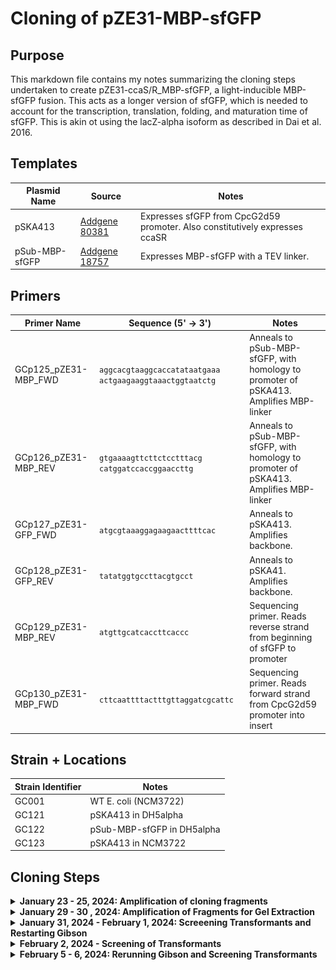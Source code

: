 # Cloning of pZE31-MBP-sfGFP

## Purpose
This markdown file contains my notes summarizing the cloning steps undertaken to
create pZE31-ccaS/R_MBP-sfGFP, a light-inducible MBP-sfGFP fusion. This acts as a 
longer version of sfGFP, which is needed to account for the transcription, translation,
folding, and maturation time of sfGFP. This is akin ot using the lacZ-alpha isoform 
as described in Dai et al. 2016. 

## Templates

| **Plasmid Name** | **Source** | **Notes**|
|--|--|--|
|pSKA413| [Addgene 80381](https://www.addgene.org/80381/) | Expresses sfGFP from CpcG2d59 promoter. Also constitutively expresses ccaSR|
|pSub-MBP-sfGFP | [Addgene 18757](https://www.addgene.org/185757/) | Expresses MBP-sfGFP with a TEV linker. |


## Primers
| **Primer Name** | **Sequence (5' -> 3')** | **Notes** |
|--|--|--|
|GCp125_pZE31-MBP_FWD | `aggcacgtaaggcaccatataatgaaa` `actgaagaaggtaaactggtaatctg` | Anneals to pSub-MBP-sfGFP, with homology to promoter of pSKA413. Amplifies MBP-linker |
|GCp126_pZE31-MBP_REV | `gtgaaaagttcttctcctttacg` `catggatccaccggaaccttg`| Anneals to pSub-MBP-sfGFP, with homology to promoter of pSKA413. Amplifies MBP-linker |
|GCp127_pZE31-GFP_FWD | `atgcgtaaaggagaagaacttttcac`| Anneals to pSKA413. Amplifies backbone. |
|GCp128_pZE31-GFP_REV | `tatatggtgccttacgtgcct` | Anneals to pSKA41. Amplifies backbone. |
|GCp129_pZE31-MBP_REV | `atgttgcatcaccttcaccc` | Sequencing primer. Reads reverse strand from beginning of sfGFP to promoter |
|GCp130_pZE31-MBP_FWD| `cttcaattttactttgttaggatcgcattc` | Sequencing primer. Reads forward strand from CpcG2d59 promoter into insert |


## Strain + Locations 

| **Strain Identifier** | **Notes** | 
|--| --|
| GC001 | WT E. coli (NCM3722) |
| GC121 | pSKA413 in DH5alpha |
| GC122 | pSub-MBP-sfGFP in DH5alpha|
| GC123 | pSKA413 in NCM3722 |


## Cloning Steps

<details>

<summary><b>January 23 - 25, 2024: Amplification of cloning fragments</b></summary>

### First attempt
The first attempt to clone pZE31-ccaS/ccaR_MBP-sfGFP from agar stabs received from 
addgene. I set up two PCR reactions (2 x 50 µL reactions each),

1. GC127 + GC128 + cell debris from pSKA413 agar stab. 
2. GC125 + GC126 + cell debris from pSub-MBP-sfGFP agar stab.

using the following program:

1. Boil @ 98° C for 8m
2. Denaturation @ 95° C for 30s 
3. Annealing @ 60° C for 30s 
4. Elongation @ 72° C for 3m 
5. Return to #2 x 24
6. Final elongation @ 72° C for 5 min
7. Hold @ 4° C

I ran 5 µL of each reaction on a 1% TAE Gel with the following image:

![](gel_images/2024-01-24-gel1.png)

There was some spillage of the MBP-linker insert into the adjacent wells, but that reaction seemed to work. Amplification of the backbone *did not* work. 

### Second attempt
I purified the pSKA413 plasmid from a saturated overnight culture yielding 50 µL of ≈ 160 ng/µL aliquot. Using around 8 ng, I set up an annealing temperature gradient (55° - 68° C) with the following program:

1. Boil @ 98° C for 2m
2. Denaturation @ 95° C for 30s 
3. Annealing @ 55 - 68° C for 30s 
4. Elongation @ 72° C for 3m30s 
5. Return to #2 x 24
6. Final elongation @ 72° C for 5 min
7. Hold @ 4° C

... but saw no bands (maybe some faint primer dimers). 

I set up another gradient PCR using the same settings as that above, but changing 
the elongation time (step 4) to 6m15s, as suggested by Promega (1m per kb). I ran 
this PCR overnight and ran a gel in the morning. 

![](gel_images/2024-01-25_gel1.png)


This seemed to work, but I had *a lot* of minor product. I decided to move forward 
in cleaning up this fragment (and the MBP tag insert), yieling ≈65 ng / uL of insert
and 0 for the vector. I'll rerun both amplifications and do a gel extraction.  

</details>


<details>
<summary><b>January 29 - 30 , 2024: Amplification of Fragments for Gel Extraction</b></summary>

I set up 200µL total reaction volume (4 x 50µL) for both the insert and the vector using
the following amplification protocol:

1. Boil @ 98° C for 2m
2. Denaturation @ 95° C for 30s 
3. Annealing @ 55 - 68° C for 30s 
4. Elongation @ 72° C for 3m30s 
5. Return to #2 x 24
6. Final elongation @ 72° C for 5 min
7. Hold @ 4° C

I loaded ≈150 µL total of each reaction in the gel, which is shown below:

![](gel_images/2024-01-29_gel1.png)

I cut out the relevant bands from the gel to do a purification followed by a gibson assembly, 
and got terrible yields, with ≈15 and ≈180 ng / µL for the vector and insert, respectively. 

Regardless, I set up a Gibson assembly using ≈60 ng of vector and ≈180 ng of insert 
in a total of 10µL reaction volume. I incubated at 50°C for 45 minutes and drop dialyzed 
for 45 m before transforming into NCM3722 competence cells. After 1 hour of recovery in LB,
I plated 10, 100, and whole culture volumes onto plates.

</details>

<details>
<summary><b>January 31, 2024 - February 1, 2024: Screeening Transformants and Restarting Gibson</b></summary>

### Screening Transformants
There were 5 major colonies (one minor) on the whole-cell transformation plate 
from yesterday. I picked these 5 plus one of (what I think is) pSKA413 in NCM3722
and set up a colony PCR amplifying with primers GCp129 and GCp130. I also ran 
one positive control using around 2 ng of the purified pSKA413 plasmid. I ran 
the colony PCR with the following program. 

1. Boil @ 98° C for 8m
2. Denaturation @ 95° C for 30s 
3. Annealing @ 60° C for 58s (Meant to set the annealing temp to 58, whoops.)
4. Elongation @ 72° C for 2m 
5. Return to #2 x 24
6. Final elongation @ 72° C for 5 min
7. Hold @ 4° C

I ran ≈ 10 µL of each sample on a 1.5% agarose gel with a 1 Kbplus ladder, shown below:
![](gel_images/2024-01-31_gel1.png)

All transformants came back positive for containing only pSKA413, matching with 
the positive control (last lane). This isn't too surprising considering I had 
such a horrible yield of purifying the vector from the gel. 


### Reamplification of pSKA413 Vector

I think part of the low yield of the pSKA413 vector comes from the fact that 
using the Green GoTAQ polymerase requires a 6m elongation time. I reset the vector
amplification using GCp127 and GCp128 using a Q5 polymerase following the 
instructions to a tee. I set up a 4 x 50µL reaction using the purified pSKA413 as 
a template with a final concentration of around 2 ng / reaction. I ran the PCR 
with the following protocol:

1. Boil @ 30° C for 8m
2. Denaturation @ 98° C for 10s 
3. Annealing @ 66° C for 30s 
4. Elongation @ 72° C for 3m 
5. Return to #2 x 24
6. Final elongation @ 72° C for 2 min
7. Hold @ 10° C

I ran ≈ 5 µL of the product on a gel along with some of the MBP insert (to make 
sure that is okay)

![](gel_images/2024-01-31_gel2.png)

This is much better!


### Purification and Gibson Assembly
I purified the vector using the Zymogen DNA Clean+Concentrate kit and got a nice 
yield of around 290 ng / µL. I set up a Gibson assembly (20 µL reaction) following the instructions 
using 0.1 pmol of vector (≈ 360 ng) and 0.3 pmol insert (≈ 230 ng) and incubated 
the mixture at 50° C for 15 min, followed by a 4° hold. I kept it at 4° C while I 
prepped new competence cells and set up a transformation. I diluted 5 µL of Gibson 
by mixing with 10 µL of water and then added 3 µL of this mixture to freshly prepared 
electrocompetence cells. I recovered the cells for one hour and plated on selection plates.

</details>
<details>

<summary><b>February 2, 2024 - Screening of Transformants</b></summary>
There were ≈ 50 colonies on the whole-culture plate. I selected 15 of these colonies 
and set up a PCR using GCp129 and GCp130 to amplify where the MBP insert should be. 
I used the following protocol: 

1. Boil @ 98° C for 8m
2. Denaturation @ 95° C for 30s 
3. Annealing @ 60° C for 15s
4. Elongation @ 72° C for 2m 
5. Return to #2 x 24
6. Final elongation @ 72° C for 5 min
7. Hold @ 4° C

I ran ≈ 5 µL from each reaction on the following gel:

![](./gel_images/2024-02-02_gel1.png)


Which is yet another failure. This suggests that all of  my transformants are 
residual WT vector, which is concerning. I checked my primers using the NEBBuilder
tool and they make sense, so I don't think it's a Gibson issue. I ran a DpnI digest 
on the source vector (total of ≈1 µg of DNA), and purified it using a Zymogen 
DNA Clean+Concentrate kit, yielding ≈ 10 µL of 45 ng / µL vector. I loaded 2 µL 
on a 1.5% agarose gel

![](gel_images/2024-02-02_gel2.png)

This looks much cleaner than when I first ran the PCR, which is good. Hopefully
this will be sufficient to get a Gibson assembly that works.
</details>

<details>
<summary><b>February 5 - 6, 2024: Rerunning Gibson and Screening Transformants</b></summary>
I set up another Gibson assembly using the  DpnI digested vector from the previous week. I 
was less rigorous about pmols of vector and insert and used ≈ 200 ng of vector and 
260 ng of insert. I set up a 20 µL reaction at 50° C for 30 min. I split the gibson 
and transformed 5 µL of 3 fold diluted product and 10 µL of drop dialyzed product 
into freshly prepared comp cells with time constants of 3.4 and 4.8 ms, respectively. 
I plated 100 µL aliquots and the spun-down whole culture. 

The next day, I selected 15 candidate transformants and set up colony PCRs 
using GC129 and GC130 with the following program:

1. Boil @ 98° C for 8m
2. Denaturation @ 95° C for 30s 
3. Annealing @ 60° C for 15s
4. Elongation @ 72° C for 2m 
5. Return to #2 x 24
6. Final elongation @ 72° C for 5 min
7. Hold @ 4° C

I ran 10µL of each reaction on a 1.25% agarose gel, as follows

![](gel_images/2024-02-06_gel1.png)

Once again, all of my transformants are residual plasmid (!), which means that the 
DpnI digestion did nothing. 

Something is outright not working with these fragments. I redesigned the primers 
using the [NEBuilder tool](https://nebuilder.neb.com/#!/) which suggested these
primers:

`GC131_pSKA413_FWD_v2`: `ggtggatccatgcgtaaaggagaagaac`
`GC132_pSKA413_REV_v2`: `cttcagttttcattatatggtgccttacgtg`
`GC133_MBP_FWD_v2`: `accatataatgaaaactgaagaaggtaaactgg`
`GC134_MBP_REV_v2`: `ttacgcatggatccaccggaaccttg`


The difference from what I designed is that there is overlap/overhangs on each primer 
set, though the difference doesn't seem to bee too substantially different from what I did. 
Regardless, I'll follow their suggested protocol exactly using Q5 as the base PCR
reaction kit. 

</details>